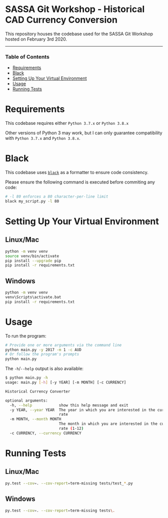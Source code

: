# SASSA Git Workshop - Historical CAD Currency Conversion

This repository houses the codebase used for the SASSA Git Workshop hosted on
February 3rd 2020.

---

### Table of Contents

* [Requirements](#Requirements)
* [Black](#Black)
* [Setting Up Your Virtual Environment](#Setting-Up-Your-Virtual-Environment)
* [Usage](#Usage)
* [Running Tests](#Running-Tests)

# Requirements

This codebase requires either `Python 3.7.x` or `Python 3.8.x`

Other versions of Python 3 may work, but I can only guarantee compatibility with `Python 3.7.x` and `Python 3.8.x`.

# Black

This codebase uses [`black`](https://black.readthedocs.io/en/stable/) as a
formatter to ensure code consistency.

Please ensure the following command is executed before commiting any code:

```sh
# -l 80 enforces a 80 character-per-line limit
black my_script.py -l 80
```

# Setting Up Your Virtual Environment

## Linux/Mac

```sh
python -m venv venv
source venv/bin/activate
pip install --upgrade pip
pip install -r requirements.txt
```

## Windows

```sh
python -m venv venv
venv\Scripts\activate.bat
pip install -r requirements.txt
```

# Usage

To run the program:

```sh
# Provide one or more arguments via the command line
python main.py -y 2017 -m 1 -c AUD
# Or follow the program's prompts
python main.py
```

The `-h`/`--help` output is also available:

```sh
$ python main.py -h
usage: main.py [-h] [-y YEAR] [-m MONTH] [-c CURRENCY]

Historical Currency Converter

optional arguments:
  -h, --help            show this help message and exit
  -y YEAR, --year YEAR  The year in which you are interested in the currency
                        rate
  -m MONTH, --month MONTH
                        The month in which you are interested in the currency
                        rate (1-12)
  -c CURRENCY, --currency CURRENCY
```

# Running Tests

## Linux/Mac
```sh
py.test --cov=. --cov-report=term-missing tests/test_*.py
```

## Windows
```sh
py.test --cov=. --cov-report=term-missing tests\.
```
